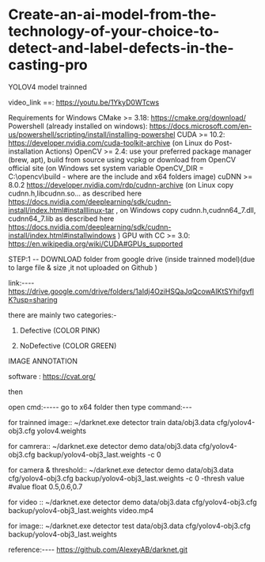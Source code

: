 # Create-an-ai-model-from-the-technology-of-your-choice-to-detect-and-label-defects-in-the-casting-pro

YOLOV4 model trainned



video_link ==:  https://youtu.be/1YkyD0WTcws



Requirements for Windows
CMake >= 3.18: https://cmake.org/download/
Powershell (already installed on windows): https://docs.microsoft.com/en-us/powershell/scripting/install/installing-powershel
CUDA >= 10.2: https://developer.nvidia.com/cuda-toolkit-archive (on Linux do Post-installation Actions)
OpenCV >= 2.4: use your preferred package manager (brew, apt), build from source using vcpkg or download from OpenCV official site (on Windows set system variable OpenCV_DIR = C:\opencv\build - where are the include and x64 folders image)
cuDNN >= 8.0.2 https://developer.nvidia.com/rdp/cudnn-archive (on Linux copy cudnn.h,libcudnn.so... as described here https://docs.nvidia.com/deeplearning/sdk/cudnn-install/index.html#installlinux-tar , on Windows copy cudnn.h,cudnn64_7.dll, cudnn64_7.lib as described here https://docs.nvidia.com/deeplearning/sdk/cudnn-install/index.html#installwindows )
GPU with CC >= 3.0: https://en.wikipedia.org/wiki/CUDA#GPUs_supported



STEP:1 --   DOWNLOAD folder from google drive (inside trainned model)(due to large file & size ,it  not uploaded on Github  )

link:----   https://drive.google.com/drive/folders/1aIdj4OziHSQaJqQcowAIKtSYhifgvflK?usp=sharing





there are mainly two categories:-
1) Defective (COLOR PINK)

2) NoDefective (COLOR GREEN) 



IMAGE ANNOTATION 

software :  https://cvat.org/

then 

open cmd:-----
go to x64 folder then type command:---

for trainned image::
~/darknet.exe detector train data/obj3.data cfg/yolov4-obj3.cfg yolov4.weights                                                                                    

for camrera::
~/darknet.exe detector demo data/obj3.data cfg/yolov4-obj3.cfg backup/yolov4-obj3_last.weights -c 0                                                              

for camera & threshold::
~/darknet.exe detector demo data/obj3.data cfg/yolov4-obj3.cfg backup/yolov4-obj3_last.weights -c 0 -thresh value   #value float 0.5,0.6,0.7                      


for video ::
~/darknet.exe detector demo data/obj3.data cfg/yolov4-obj3.cfg backup/yolov4-obj3_last.weights video.mp4                                                            


for image::
~/darknet.exe detector test data/obj3.data cfg/yolov4-obj3.cfg backup/yolov4-obj3_last.weights




reference:---- https://github.com/AlexeyAB/darknet.git
